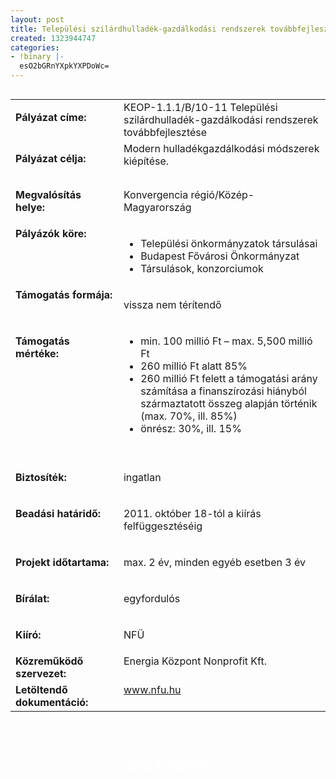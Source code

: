 ```yaml
---
layout: post
title: Települési szilárdhulladék-gazdálkodási rendszerek továbbfejlesztése
created: 1323944747
categories:
- !binary |-
  esO2bGRnYXpkYXPDoWc=
---
```

<table align="left" border="0" cellpadding="0" cellspacing="0"><tbody><tr><td valign="top" width="187"><p><strong>Pályázat címe:</strong></p></td><td valign="top" width="428">KEOP-1.1.1/B/10-11 Települési szilárdhulladék-gazdálkodási rendszerek továbbfejlesztése</td></tr><tr><td valign="top" width="187"><p><strong>Pályázat célja:</strong></p></td><td valign="top" width="428">Modern hulladékgazdálkodási módszerek kiépítése.</td></tr><tr><td valign="top" width="187"><p><strong>Megvalósítás helye:&nbsp;</strong></p></td><td valign="top" width="428"><p>Konvergencia régió/Közép-Magyarország</p></td></tr><tr valign="top" align="left"><td valign="top" width="187"><strong>Pályázók köre:</strong></td><td valign="top" width="428"><ul><li>Települési önkormányzatok társulásai</li><li>Budapest Fővárosi Önkormányzat</li><li>Társulások, konzorciumok</li></ul></td></tr><tr><td valign="top" width="187"><strong>Támogatás formája:</strong></td><td valign="top" width="428"><p>vissza nem térítendő</p></td></tr><tr><td valign="top" width="187"><p><strong>Támogatás mértéke:</strong></p></td><td valign="top" width="428"><ul><li>min. 100 millió Ft – max. 5,500 millió Ft</li><li>260 millió Ft alatt 85%</li><li>260 millió Ft felett a támogatási arány számítása a finanszírozási hiányból származtatott összeg alapján történik (max. 70%, ill. 85%)</li><li>önrész: 30%, ill. 15%<br><br></li></ul></td></tr><tr><td valign="top" width="187"><p><strong>Biztosíték:</strong></p></td><td valign="top" width="428"><p>ingatlan</p></td></tr><tr><td valign="top" width="187"><p><strong>Beadási határidő:</strong></p></td><td valign="top" width="428"><p>2011. október 18-tól a kiírás felfüggesztéséig</p></td></tr><tr><td valign="top" width="187"><p><strong>Projekt időtartama:</strong></p></td><td valign="top" width="428"><p>max. 2 év, minden egyéb esetben 3 év</p></td></tr><tr><td valign="top" width="187"><p><strong>Bírálat:</strong></p></td><td valign="top" width="428"><p>egyfordulós</p></td></tr><tr><td valign="top" width="187"><p><strong>Kiíró:</strong></p></td><td valign="top" width="428"><p>NFÜ</p></td></tr><tr><td valign="top" width="187"><strong>Közreműködő szervezet:</strong></td><td valign="top" width="428">Energia Központ Nonprofit Kft.</td></tr><tr><td valign="top" width="187"><strong>Letöltendő dokumentáció:</strong></td><td valign="top" width="428"><a href="http://www.nfu.hu/">www.nfu.hu</a></td></tr></tbody></table><p>&nbsp;</p><p>&nbsp;</p><p style="text-align: center;"><strong><a href="http://www.goldconsulting.eu/palyazati-elominosito-adatlap" class="button red" style="color: rgb(255, 255, 255);">KÉREK AJÁNLATOT!</a></strong></p>
